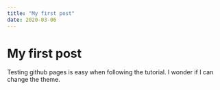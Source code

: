 ```yaml
---
title: "My first post"
date: 2020-03-06
---
```


# My first post

Testing github pages is easy when following the tutorial. I wonder if I can change the theme.
